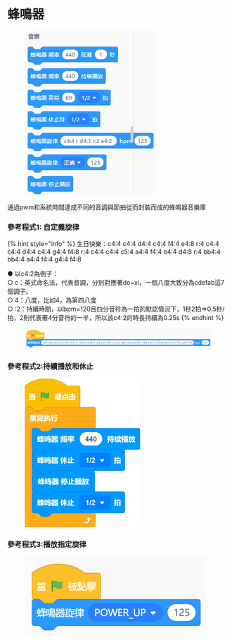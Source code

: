 # 蜂鳴器

<figure><img src="../../../.gitbook/assets/image (15).png" alt=""><figcaption></figcaption></figure>

通過pwm和系統時間達成不同的音調與節拍從而封裝而成的蜂鳴器音樂庫

### 參考程式1: 自定義旋律

{% hint style="info" %}
生日快樂：c4:4 c4:4 d4:4 c4:4 f4:4 e4:8 r:4 c4:4 c4:4 d4:4 c4:4 g4:4 f4:8 r:4 c4:4 c4:4 c5:4 a4:4 f4:4 e4:4 d4:8 r:4 bb4:4 bb4:4 a4:4 f4:4 g4:4 f4:8

● 以c4:2為例子：
\
○ c：英式命名法，代表音調，分別對應著do\~xi，一個八度大致分為cdefab這7個調子。
\
○ 4：八度，比如4，為第四八度
\
○ :2：持續時間，以bpm=120且四分音符為一拍的默認情況下，1秒2拍=>0.5秒/拍，2則代表著4分音符的一半，所以該c4:2的時長持續為0.25s
{% endhint %}

<figure><img src="../../../.gitbook/assets/image (16).png" alt=""><figcaption></figcaption></figure>

### 參考程式2:持續播放和休止

<figure><img src="../../../.gitbook/assets/image (17).png" alt="" width="262"><figcaption></figcaption></figure>

### 參考程式3:播放指定旋律

<figure><img src="../../../.gitbook/assets/image (18).png" alt=""><figcaption></figcaption></figure>
